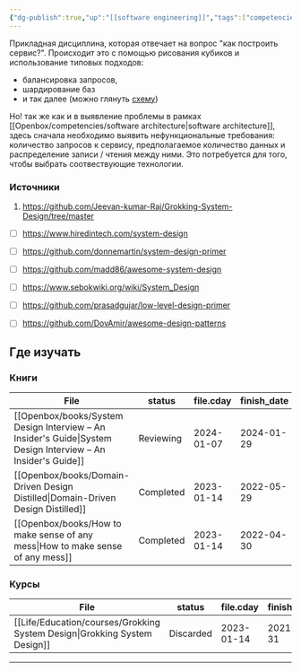 ```yaml
---
{"dg-publish":true,"up":"[[software engineering]]","tags":["competencies","skills"],"date":"2023-01-14T13:31:40+04:00","modified_at":"2023-12-18T10:47:54+03:00","dg-path":"/competencies/system design.md","permalink":"/competencies/system-design/","dgPassFrontmatter":true}
---
```





Прикладная дисциплина, которая отвечает на вопрос "как построить сервис?". Происходит это с помощью рисования кубиков и использование типовых подходов: 
- балансировка запросов, 
- шардирование баз 
- и так далее (можно глянуть [схему](https://github.com/donnemartin/system-design-primer/blob/master/images/jj3A5N8.png?raw=true))

Но! так же как и в выявление проблемы в рамках [[Openbox/competencies/software architecture\|software architecture]], здесь сначала необходимо выявить нефункциональные требования: количество запросов к сервису, предполагаемое количество данных и распределение записи / чтения между ними. Это потребуется для того, чтобы выбрать соотвествующие технологии. 


### Источники

1. https://github.com/Jeevan-kumar-Raj/Grokking-System-Design/tree/master
* [ ] https://www.hiredintech.com/system-design
* [ ] https://github.com/donnemartin/system-design-primer
* [ ] https://github.com/madd86/awesome-system-design
* [ ] https://www.sebokwiki.org/wiki/System_Design
* [ ] https://github.com/prasadgujar/low-level-design-primer
* [ ] https://github.com/DovAmir/awesome-design-patterns


## Где изучать

### Книги

| File                                                                                                            | status    | file.cday  | finish_date | книгодни        |
| --------------------------------------------------------------------------------------------------------------- | --------- | ---------- | ----------- | --------------- |
| [[Openbox/books/System Design Interview – An Insider's Guide\|System Design Interview – An Insider's Guide]] | Reviewing | 2024-01-07 | 2024-01-29  | 2 weeks, 6 days |
| [[Openbox/books/Domain-Driven Design Distilled\|Domain-Driven Design Distilled]]                             | Completed | 2023-01-14 | 2022-05-29  | 3 weeks, 6 days |
| [[Openbox/books/How to make sense of any mess\|How to make sense of any mess]]                               | Completed | 2023-01-14 | 2022-04-30  | 2 weeks         |


### Курсы

| File                                                                         | status    | file.cday  | finish_date |
| ---------------------------------------------------------------------------- | --------- | ---------- | ----------- |
| [[Life/Education/courses/Grokking System Design\|Grokking System Design]] | Discarded | 2023-01-14 | 2021-12-31  |



---
